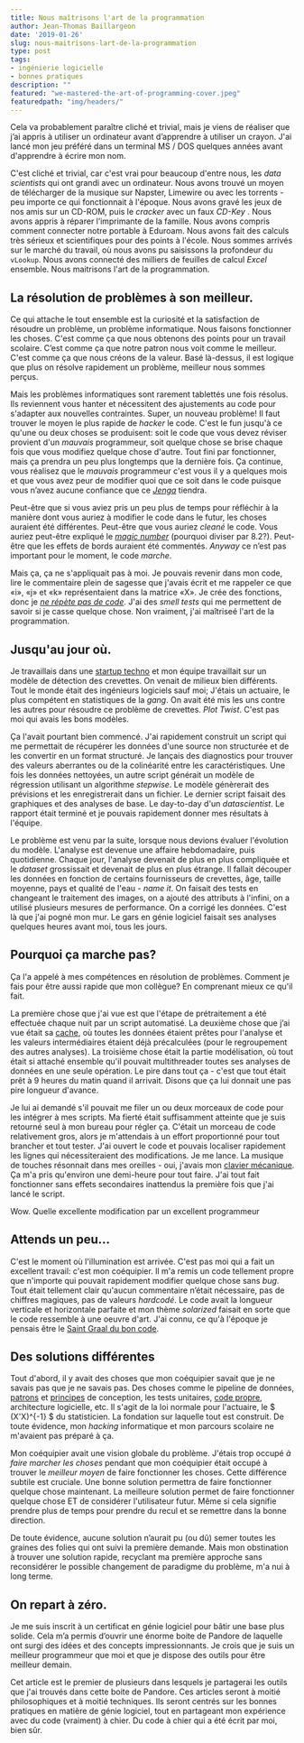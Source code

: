 ```yaml
---
title: Nous maîtrisons l'art de la programmation
author: Jean-Thomas Baillargeon
date: '2019-01-26'
slug: nous-maitrisons-lart-de-la-programmation
type: post
tags:
- ingénierie logicielle
- bonnes pratiques
description: ""
featured: "we-mastered-the-art-of-programming-cover.jpeg"
featuredpath: "img/headers/"
---
```



Cela va probablement paraître cliché et trivial, mais je viens de réaliser que j’ai appris à utiliser un ordinateur avant d’apprendre à utiliser un crayon. J'ai lancé mon jeu préféré dans un terminal MS / DOS quelques années avant d'apprendre à écrire mon nom.


C'est cliché et trivial, car c'est vrai pour beaucoup d'entre nous, les *data scientists* qui ont grandi avec un ordinateur. Nous avons trouvé un moyen de télécharger de la musique sur Napster, Limewire ou avec les torrents - peu importe ce qui fonctionnait à l'époque. Nous avons gravé les jeux de nos amis sur un CD-ROM, puis le *cracker* avec un faux *CD-Key* . Nous avons appris à réparer l’imprimante de la famille. Nous avons compris comment connecter notre portable à Eduroam. Nous avons fait des calculs très sérieux et scientifiques pour des points à l'école. Nous sommes arrivés sur le marché du travail, où nous avons pu saisissons la profondeur du `vLookup`. Nous avons connecté des milliers de feuilles de calcul *Excel* ensemble. Nous maitrisons l'art de la programmation.


## La résolution de problèmes à son meilleur.


Ce qui attache le tout ensemble est la curiosité et la satisfaction de résoudre un problème, un problème informatique. Nous faisons fonctionner les choses. C'est comme ça que nous obtenons des points pour un travail scolaire. C’est comme ça que notre patron nous voit comme le meilleur. C'est comme ça que nous créons de la valeur. Basé là-dessus, il est logique que plus on résolve rapidement un problème, meilleur nous sommes perçus. 


Mais les problèmes informatiques sont rarement tablettés une fois résolus. Ils reviennent vous hanter et nécessitent des ajustements au code pour s'adapter aux nouvelles contraintes. Super, un nouveau problème! Il faut trouver le moyen le plus rapide de *hacker* le code. C'est le fun jusqu'à ce qu'une ou deux choses se produisent: soit le code que vous devez réviser provient d'un *mauvais* programmeur, soit quelque chose se brise chaque fois que vous modifiez quelque chose d'autre. Tout fini par fonctionner, mais ça prendra un peu plus longtemps que la dernière fois. Ça continue, vous réalisez que le *mauvais* programmeur c'est vous il y a quelques mois et que vous avez peur de modifier quoi que ce soit dans le code puisque vous n’avez aucune confiance que ce [*Jenga*](https://secure.img1-fg.wfcdn.com/im/93997415/resize-h800%5Ecompr-r85/4885/48852016/Jenga%25AE+giant%25u2122+premium+jeu+de+bois+franc.jpg) tiendra.


Peut-être que si vous aviez pris un peu plus de temps pour réfléchir à la manière dont vous auriez à modifier le code dans le futur, les choses auraient été différentes. Peut-être que vous auriez *cleané* le code. Vous auriez peut-être expliqué le [*magic number*](https://en.wikipedia.org/wiki/Magic_number_(programming)) (pourquoi diviser par 8.2?). Peut-être que les effets de bords auraient été commentés. *Anyway* ce n’est pas important pour le moment, le code *marche*.


Mais ça, ça ne s'appliquait pas à moi. Je pouvais revenir dans mon code, lire le commentaire plein de sagesse que j'avais écrit et me rappeler ce que «i», «j» et «k» représentaient dans la matrice «X». Je crée des fonctions, donc je [*ne répète pas de code*](https://en.wikipedia.org/wiki/Don%27t_repeat_yourself). J'ai des *smell tests* qui me permettent de savoir si je casse quelque chose. Non vraiment, j'ai maîtriseé l'art de la programmation.


## Jusqu'au jour où.


Je travaillais dans une [startup techno](https://www.xpertsea.com/) et mon équipe travaillait sur un modèle de détection des crevettes. On venait de milieux bien différents. Tout le monde était des ingénieurs logiciels sauf moi; J'étais un actuaire, le plus compétent en statistiques de la *gang*. On avait été mis les uns contre les autres pour résoudre ce problème de crevettes. *Plot Twist*. C'est pas moi qui avais les bons modèles.


Ça l'avait pourtant bien commencé. J'ai rapidement construit un script qui me permettait de récupérer les données d'une source non structurée et de les convertir en un format structuré. Je lançais des diagnostics pour trouver des valeurs aberrantes ou de la colinéarité entre les caractéristiques. Une fois les données nettoyées, un autre script générait un modèle de régression utilisant un algorithme *stepwise*. Le modèle génèrerait des prévisions et les enregistrerait dans un fichier. Le dernier script faisait des graphiques et des analyses de base. Le day-to-day d'un *datascientist*. Le rapport était terminé et je pouvais rapidement donner mes résultats à l'équipe.


Le problème est venu par la suite, lorsque nous devions évaluer l'évolution du modèle. L'analyse est devenue une affaire hebdomadaire, puis quotidienne. Chaque jour, l'analyse devenait de plus en plus compliquée et le *dataset* grossissait et devenait de plus en plus étrange. Il fallait découper les données en fonction de certains fournisseurs de crevettes, âge, taille moyenne, pays et qualité de l'eau - *name it*. On faisait des tests en changeant le traitement des images, on a ajouté des attributs à l'infini, on a utilisé plusieurs mesures de performance. On a corrigé les données. C'est là que j'ai pogné mon mur. Le gars en génie logiciel faisait ses analyses quelques heures avant moi, tous les jours.


## Pourquoi ça marche pas?


Ça l'a appelé à mes compétences en résolution de problèmes. Comment je fais pour être aussi rapide que mon collègue? En comprenant mieux ce qu'il fait.


La première chose que j'ai vue est que l'étape de prétraitement a été effectuée chaque nuit par un script automatisé. La deuxième chose que j’ai vue était sa [cache](https://en.wikipedia.org/wiki/Cache_ (informatique)), où toutes les données étaient prêtes pour l'analyse et les valeurs intermédiaires étaient déjà précalculées (pour le regroupement des autres analyses). La troisième chose était la partie modélisation, où tout était si attaché ensemble qu'il pouvait multithreader toutes ses analyses de données en une seule opération. Le pire dans tout ça - c'est que tout était prêt à 9 heures du matin quand il arrivait. Disons que ça lui donnait une pas pire longueur d'avance.



Je lui ai demandé s'il pouvait me filer un ou deux morceaux de code pour les intégrer à mes scripts. Ma fierté était suffisamment atteinte que je suis retourné seul à mon bureau pour régler ça. C'était un morceau de code relativement gros, alors je m'attendais à un effort proportionné pour tout brancher et tout tester. J'ai ouvert le code et pouvais localiser rapidement les lignes qui nécessiteraient des modifications. Je me lance. La musique de touches résonnait dans mes oreilles - oui, j'avais mon [clavier mécanique](http://www.wasdkeyboards.com/index.php/products/code-keyboard/code-87-key-mechanical-keyboard.html). Ça m'a pris qu'environ une demi-heure pour tout faire. J'ai tout fait fonctionner sans effets secondaires inattendus la première fois que j'ai lancé le script.



Wow. Quelle excellente modification par un excellent programmeur


## Attends un peu...


C'est le moment où l'illumination est arrivée. C'est pas moi qui a fait un excellent travail: c'est mon coéquipier. Il m'a remis un code tellement propre que n'importe qui pouvait rapidement modifier quelque chose sans *bug*. Tout était tellement clair qu'aucun commentaire n’était nécessaire, pas de chiffres magiques, pas de valeurs *hardcodé*. Le code avait la longueur verticale et horizontale parfaite et mon thème *solarized* faisait en sorte que le code ressemble à une oeuvre d'art. J'ai connu, ce qu'à l'époque je pensais être le [Saint Graal du bon code](https://coding2fun.wordpress.com/2017/02/08/how-to-design-reliable-scalable-and-maintainable-applications/).



## Des solutions différentes


Tout d'abord, il y avait des choses que mon coéquipier savait que je ne savais pas que je ne savais pas. Des choses comme le pipeline de données, [patrons](https://sourcemaking.com/design_patterns) et [principes](https://en.wikipedia.org/wiki/SOLID) de conception, les tests unitaires, [code propre](https://en.wikipedia.org/wiki/Worship), architecture logicielle, etc. Il s'agit de la loi normale pour l'actuaire, le $ (X'X)^{-1} $ du statisticien. La fondation sur laquelle tout est construit. De toute évidence, mon *hacking* informatique et mon parcours scolaire ne m'avaient pas préparé à ça.


Mon coéquipier avait une vision globale du problème. J'étais trop occupé *à faire marcher les choses* pendant que mon coéquipier était occupé à trouver le *meilleur moyen* de faire fonctionner les choses. Cette différence subtile est cruciale. Une bonne solution permettra de faire fonctionner quelque chose maintenant. La meilleure solution permet de faire fonctionner quelque chose ET de considérer l'utilisateur futur. Même si cela signifie prendre plus de temps pour prendre du recul et se remettre dans la bonne direction.



De toute évidence, aucune solution n’aurait pu (ou dû) semer toutes les graines des folies qui ont suivi la première demande. Mais mon obstination à trouver une solution rapide, recyclant ma première approche sans reconsidérer le possible changement de paradigme du problème, m'a nui à long terme.



## On repart à zéro.



Je me suis inscrit à un certificat en génie logiciel pour bâtir une base plus solide. Cela m’a permis d’ouvrir une énorme boite de Pandore de laquelle ont surgi des idées et des concepts impressionnants. Je crois que je suis un meilleur programmeur que moi et que je dispose des outils pour être meilleur demain.


Cet article est le premier de plusieurs dans lesquels je partagerai les outils que j'ai trouvés dans cette boite de Pandore. Ces articles seront à moitié philosophiques et à moitié techniques. Ils seront centrés sur les bonnes pratiques en matière de génie logiciel, tout en partageant mon expérience avec du code (vraiment) à chier. Du code à chier qui a été écrit par moi, bien sûr.
